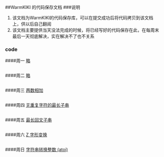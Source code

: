 ##WarmKIKI 的代码保存文档
###说明
1. 该文档为WarmKIKI的代码保存库，可以在提交成功后将代码拷贝到该文档上，供以后自己翻阅  
2. 该文档主要提供当天没法完成的时候，将已经写好的代码保存在此，在每周末最后一天彻底解决，实在解决不了也不关系
### code
####周一
[略]()
```

```
####周二
[略]()
```

```
####周三
[两数相加](https://leetcode-cn.com/problems/add-two-numbers/)
```

```
####周四
[无重复字符的最长子串](https://leetcode-cn.com/problems/longest-substring-without-repeating-characters/)
```

```
####周五
[最长回文子串](https://leetcode-cn.com/problems/longest-palindromic-substring/)
```

```
####周六
[Z 字形变换](https://leetcode-cn.com/problems/zigzag-conversion/)
```

```
####周日
[字符串转换整数 (atoi)](https://leetcode-cn.com/problems/string-to-integer-atoi/)
```

```